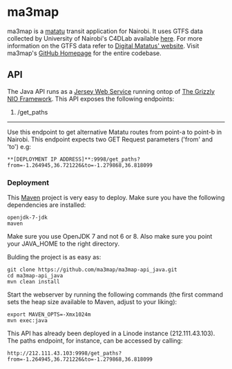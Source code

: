 # ma3map
 
ma3map is a [matatu](http://en.wikipedia.org/wiki/Matatu) transit application for Nairobi. It uses GTFS data collected by University of Nairobi's C4DLab available [here](http://www.gtfs-data-exchange.com/agency/university-of-nairobi-c4dlab/). For more information on the GTFS data refer to [Digital Matatus' website](http://www.digitalmatatus.com/). Visit ma3map's [GitHub Homepage](https://www.github.com/ma3map) for the entire codebase.

## API

The Java API runs as a [Jersey Web Service](https://jersey.java.net) running ontop of [The Grizzly NIO Framework](https://grizzly.java.net). This API exposes the following endpoints:

1. /get_paths
---------

Use this endpoint to get alternative Matatu routes from point-a to point-b in Nairobi. This endpoint expects two GET Request parameters ('from' and 'to') e.g:

    **[DEPLOYMENT IP ADDRESS]**:9998/get_paths?from=-1.264945,36.721226&to=-1.279868,36.818099

### Deployment

This [Maven](https://maven.apache.org) project is very easy to deploy. Make sure you have the following dependencies are installed:

    openjdk-7-jdk
    maven

Make sure you use OpenJDK 7 and not 6 or 8. Also make sure you point your JAVA_HOME to the right directory.

Bulding the project is as easy as:

    git clone https://github.com/ma3map/ma3map-api_java.git
    cd ma3map-api_java 
    mvn clean install

Start the webserver by running the following commands (the first command sets the heap size available to Maven, adjust to your liking):

    export MAVEN_OPTS=-Xmx1024m
    mvn exec:java

This API has already been deployed in a Linode instance (212.111.43.103). The paths endpoint, for instance, can be accessed by calling:

    http://212.111.43.103:9998/get_paths?from=-1.264945,36.721226&to=-1.279868,36.818099

